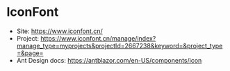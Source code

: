 ﻿# IconFont

- Site: https://www.iconfont.cn/
- Project: https://www.iconfont.cn/manage/index?manage_type=myprojects&projectId=2667238&keyword=&project_type=&page=
- Ant Design docs: https://antblazor.com/en-US/components/icon